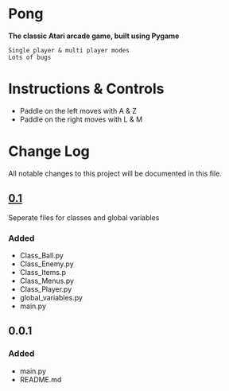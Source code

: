 # Pong
**The classic Atari arcade game, built using Pygame**

    Single player & multi player modes
    Lots of bugs

# Instructions & Controls
- Paddle on the left moves with A & Z
- Paddle on the right moves with L & M

# Change Log
All notable changes to this project will be documented in this file.

## [0.1]
Seperate files for classes and global variables
### Added
- Class_Ball.py
- Class_Enemy.py
- Class_Items.p
- Class_Menus.py
- Class_Player.py
- global_variables.py
- main.py

## 0.0.1
### Added
- main.py
- README.md

[0.1]: https://github.com/hvrc/Pong/commit/dc062d52e4f26fc156026762068b1eedaeb21c69
